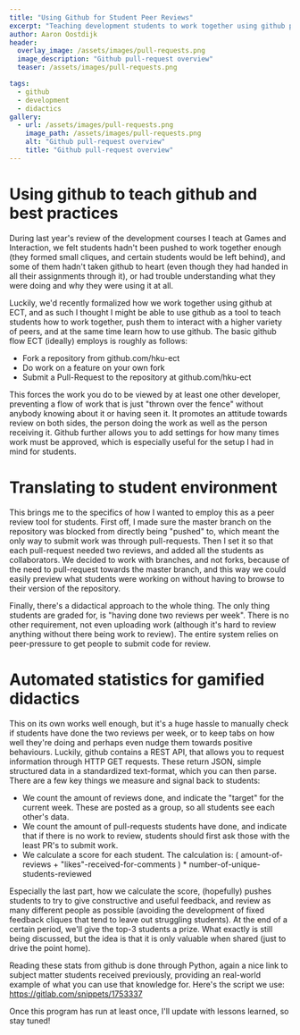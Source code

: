 ```yaml
---
title: "Using Github for Student Peer Reviews"
excerpt: "Teaching development students to work together using github pull-requests as a peer-review tool"
author: Aaron Oostdijk
header:
  overlay_image: /assets/images/pull-requests.png
  image_description: "Github pull-request overview"
  teaser: /assets/images/pull-requests.png

tags: 
  - github
  - development
  - didactics
gallery:
  - url: /assets/images/pull-requests.png
    image_path: /assets/images/pull-requests.png
    alt: "Github pull-request overview"
    title: "Github pull-request overview"
---
```


# Using github to teach github and best practices
During last year's review of the development courses I teach at Games and Interaction, we felt students hadn't been pushed to work together enough (they formed small cliques, and certain students would be left behind), and some of them hadn't taken github to heart (even though they had handed in all their assignments through it), or had trouble understanding what they were doing and why they were using it at all.

Luckily, we'd recently formalized how we work together using github at ECT, and as such I thought I might be able to use github as a tool to teach students how to work together, push them to interact with a higher variety of peers, and at the same time learn how to use github. The basic github flow ECT (ideally) employs is roughly as follows:

 * Fork a repository from github.com/hku-ect
 * Do work on a feature on your own fork
 * Submit a Pull-Request to the repository at github.com/hku-ect

This forces the work you do to be viewed by at least one other developer, preventing a flow of work that is just "thrown over the fence" without anybody knowing about it or having seen it. It promotes an attitude towards review on both sides, the person doing the work as well as the person receiving it. Github further allows you to add settings for how many times work must be approved, which is especially useful for the setup I had in mind for students.

# Translating to student environment
This brings me to the specifics of how I wanted to employ this as a peer review tool for students. First off, I made sure the master branch on the repository was blocked from directly being "pushed" to, which meant the only way to submit work was through pull-requests. Then I set it so that each pull-request needed two reviews, and added all the students as collaborators. We decided to work with branches, and not forks, because of the need to pull-request towards the master branch, and this way we could easily preview what students were working on without having to browse to their version of the repository.

Finally, there's a didactical approach to the whole thing. The only thing students are graded for, is "having done two reviews per week". There is no other requirement, not even uploading work (although it's hard to review anything without there being work to review). The entire system relies on peer-pressure to get people to submit code for review.

# Automated statistics for gamified didactics
This on its own works well enough, but it's a huge hassle to manually check if students have done the two reviews per week, or to keep tabs on how well they're doing and perhaps even nudge them towards positive behaviours. Luckily, github contains a REST API, that allows you to request information through HTTP GET requests. These return JSON, simple structured data in a standardized text-format, which you can then parse. There are a few key things we measure and signal back to students:

 * We count the amount of reviews done, and indicate the "target" for the current week. These are posted as a group, so all students see each other's data.
 * We count the amount of pull-requests students have done, and indicate that if there is no work to review, students should first ask those with the least PR's to submit work.
 * We calculate a score for each student. The calculation is: ( amount-of-reviews + "likes"-received-for-comments ) * number-of-unique-students-reviewed
 
Especially the last part, how we calculate the score, (hopefully) pushes students to try to give constructive and useful feedback, and review as many different people as possible (avoiding the development of fixed feedback cliques that tend to leave out struggling students). At the end of a certain period, we'll give the top-3 students a prize. What exactly is still being discussed, but the idea is that it is only valuable when shared (just to drive the point home).

Reading these stats from github is done through Python, again a nice link to subject matter students received previously, providing an real-world example of what you can use that knowledge for. Here's the script we use: https://gitlab.com/snippets/1753337

Once this program has run at least once, I'll update with lessons learned, so stay tuned!